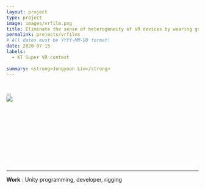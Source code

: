 ```yaml
---
layout: project
type: project
image: images/vrfilm.png
title: Eliminate the sense of heterogeneity of VR devices by wearing goggles in a virtual environment
permalink: projects/vrfilms
# All dates must be YYYY-MM-DD format!
date: 2020-07-15
labels:
  - KT Super VR contest
  
summary: <strong>Jongyoon Lim</strong>
---
```

<br>
...

<BR>
  
<img class="ui image" src="{{ site.baseurl }}/images/vrfilms.png">



<BR><BR><BR><BR><BR><BR><BR><BR><BR>

<hr>

 <b>Work</b> : Unity programming, developer, rigging <br><BR><BR>

  
  <BR><BR><BR><BR><BR>
